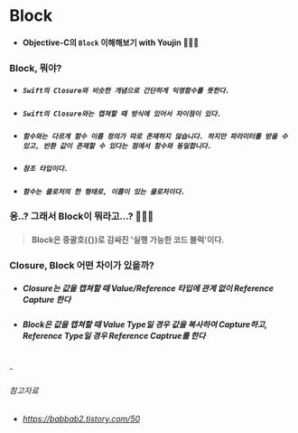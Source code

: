 # **Block**

- #### Objective-C의 ```Block``` 이해해보기 with Youjin 👩🏻‍💻

### Block, 뭐야?

- ##### ```Swift의 Closure와 비슷한 개념으로 간단하게 익명함수를 뜻한다.```
- ##### ```Swift의 Closure와는 캡쳐할 때 방식에 있어서 차이점이 있다.```
- ##### ```함수와는 다르게 함수 이름 정의가 따로 존재하지 않습니다. 하지만 파라미터를 받을 수 있고, 반환 값이 존재할 수 있다는 점에서 함수와 동일합니다.```
- ##### ```참조 타입이다.```
- ##### ```함수는 클로저의 한 형태로, 이름이 있는 클로저이다.```

### 응..? 그래서 Block이 뭐라고...? 👩🏻‍💻
> #### Block은 중괄호({})로 감싸진 '실행 가능한 코드 블럭'이다.

### Closure, Block 어떤 차이가 있을까?
- ##### Closure는 값을 캡쳐할 때 Value/Reference 타입에 관계 없이 Reference Capture 한다

- ##### Block은 값을 캡쳐할 때 Value Type일 경우 값을 복사하여 Capture하고, Reference Type일 경우 Reference Captrue를 한다

<br>
-

###### 참고자료
- ###### https://babbab2.tistory.com/50